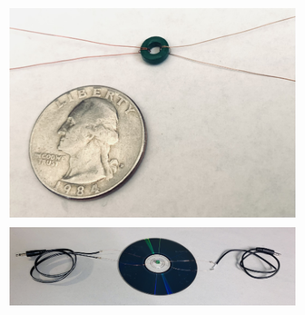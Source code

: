 <p align="center">
  <img src="https://github.com/compromise-evident/RICINgauss/blob/main/Close-up.jpg">
</p>

<p align="center">
  <img src="https://github.com/compromise-evident/RICINgauss/blob/main/Materials.jpg">
</p>
